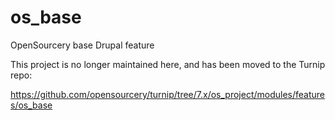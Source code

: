 os_base
=======

OpenSourcery base Drupal feature

This project is no longer maintained here, and has been moved to the Turnip repo:

https://github.com/opensourcery/turnip/tree/7.x/os_project/modules/features/os_base
